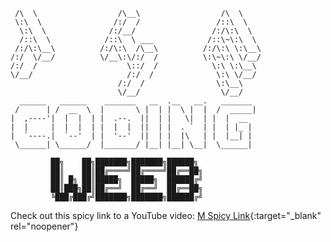 
                                 
     /\  \                  /\__\                  /\  \             
     \:\  \                /:/  /                 /::\  \            
      \:\  \              /:/__/                 /:/\:\  \           
      /::\  \            /::\  \ ___            /::\~\:\  \          
     /:/\:\__\          /:/\:\  /\__\          /:/\:\ \:\__\         
    /:/  \/__/          \/__\:\/:/  /          \:\~\:\ \/__/         
    /:/  /                    \::/  /            \:\ \:\__\           
    \/__/                     /:/  /              \:\ \/__/           
                            /:/  /                \:\__\             
                            \/__/                  \/__/   
      ______   ______    _______   __  .__   __.   _______ 
     /      | /  __  \  |       \ |  | |  \ |  |  /  _____|
    |  ,----'|  |  |  | |  .--.  ||  | |   \|  | |  |  __  
    |  |     |  |  |  | |  |  |  ||  | |  . `  | |  | |_ | 
    |  `----.|  `--'  | |  '--'  ||  | |  |\   | |  |__| | 
     \______| \______/  |_______/ |__| |__| \__|  \______|
     
             ██╗    ██╗███████╗███████╗██████╗ 
             ██║    ██║██╔════╝██╔════╝██╔══██╗
             ██║ █╗ ██║█████╗  █████╗  ██████╔╝
             ██║███╗██║██╔══╝  ██╔══╝  ██╔══██╗
             ╚███╔███╔╝███████╗███████╗██████╔╝
             
Check out this spicy link to a YouTube video: [M Spicy Link](https://www.youtube.com/watch?v=dQw4w9WgXcQ){:target="_blank" rel="noopener"}
     

<!--
**Joel-Haag/Joel-Haag** is a ✨ _special_ ✨ repository because its `README.md` (this file) appears on your GitHub profile.

Here are some ideas to get you started:

- 🔭 I’m currently working on ...
- 🌱 I’m currently learning ...
- 👯 I’m looking to collaborate on ...
- 🤔 I’m looking for help with ...
- 💬 Ask me about ...
- 📫 How to reach me: ...
- 😄 Pronouns: ...
- ⚡ Fun fact: ...
-->
